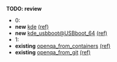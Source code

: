 **TODO: review**

* 0:
* **new** [kde](https://openqa.opensuse.org/tests/1841409 "Failed modules: desktop_mainmenu") [(ref)](https://openqa.opensuse.org/tests/1841291 "Previous test")
* **new** [kde_usbboot@USBboot_64](https://openqa.opensuse.org/tests/1841410 "Failed modules: desktop_mainmenu") [(ref)](https://openqa.opensuse.org/tests/1841285 "Previous test")
* 1:
* **existing** [openqa_from_containers](https://openqa.opensuse.org/tests/1841487 "Failed modules: search") [(ref)](https://openqa.opensuse.org/tests/1840980 "Previous test")
* **existing** [openqa_from_git](https://openqa.opensuse.org/tests/1841489 "Failed modules: search") [(ref)](https://openqa.opensuse.org/tests/1840982 "Previous test")
